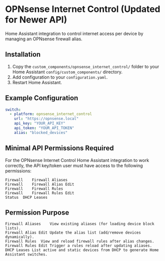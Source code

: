 # OPNsense Internet Control (Updated for Newer API)

Home Assistant integration to control internet access per device by managing an OPNsense firewall alias.

## Installation
1. Copy the `custom_components/opnsense_internet_control/` folder to your Home Assistant `config/custom_components/` directory.
2. Add configuration to your `configuration.yaml`.
3. Restart Home Assistant.

## Example Configuration

```yaml
switch:
  - platform: opnsense_internet_control
    url: "https://opnsense.local"
    api_key: "YOUR_API_KEY"
    api_token: "YOUR_API_TOKEN"
    alias: "blocked_devices"
```

## Minimal API Permissions Required

For the OPNsense Internet Control Home Assistant integration to work correctly, the API key/token user must have access to the following permissions:
```
Firewall	Firewall Aliases
Firewall	Firewall Alias Edit
Firewall	Firewall Rules
Firewall	Firewall Rules Edit
Status	DHCP Leases
```

## Permission	Purpose
```
Firewall Aliases	View existing aliases (for loading device block lists).
Firewall Alias Edit	Update the alias list (add/remove devices dynamically).
Firewall Rules	View and reload firewall rules after alias changes.
Firewall Rules Edit	Trigger a rules reload after updating aliases.
DHCP Leases	List active and static devices from DHCP to generate Home Assistant switches.
```
